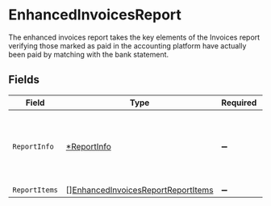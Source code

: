 # EnhancedInvoicesReport

The enhanced invoices report takes the key elements of the Invoices report verifying those marked as paid in the accounting platform have actually been paid by matching with the bank statement.


## Fields

| Field                                                                                           | Type                                                                                            | Required                                                                                        | Description                                                                                     |
| ----------------------------------------------------------------------------------------------- | ----------------------------------------------------------------------------------------------- | ----------------------------------------------------------------------------------------------- | ----------------------------------------------------------------------------------------------- |
| `ReportInfo`                                                                                    | [*ReportInfo](../../models/shared/reportinfo.md)                                                | :heavy_minus_sign:                                                                              | Report additional information, which is specific to Assess reports                              |
| `ReportItems`                                                                                   | [][EnhancedInvoicesReportReportItems](../../models/shared/enhancedinvoicesreportreportitems.md) | :heavy_minus_sign:                                                                              | N/A                                                                                             |